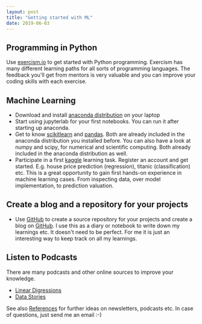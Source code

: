 ```yaml
---
layout: post
title: "Getting started with ML"
date: 2019-06-03
---
```


## Programming in Python  
Use [exercism.io](https://exercism.io) to get started with Python programming. 
Exercism has many different learning paths for all sorts of programming languages. The feedback you'll get from mentors is very valuable and you can improve your coding skills with each exercise.

## Machine Learning
- Download and install [anaconda distribution](https://www.anaconda.com/) on your laptop  
- Start using jupyterlab for your first notebooks. You can run it after starting up anaconda.   
- Get to know [scikitlearn](https://scikit-learn.org/stable/) and [pandas](https://pandas.pydata.org/). Both are already included in the anaconda distribution you installed before. You can also have a look at numpy and scipy, for numerical and scientific computing. Both already included in the anaconda distribution as well.  
- Participate in a first [kaggle](https://www.kaggle.com/) learning task. Register an account and get started. E.g. house price prediction (regression), titanic (classification) etc. This is a great opportunity to gain first hands-on experience in machine learning cases. From inspecting data, over model implementation, to prediction valuation.    

## Create a blog and a repository for your projects
- Use [GitHub](https://github.com/) to create a source repository for your projects and create a blog on [GitHub](https://github.com/). I use this as a diary or notebook to write down my learnings etc. It doesn't need to be perfect. For me it is just an interesting way to keep track on all my learnings. 
 
## Listen to Podcasts
There are many podcasts and other online sources to improve your knowledge.
- [Linear Digressions](http://lineardigressions.com/)  
- [Data Stories](http://datastori.es/)  
 
See also [References](https://cgassman.github.io/references/) for further ideas on newsletters, podcasts etc. 
In case of questions, just send me an email :-)
